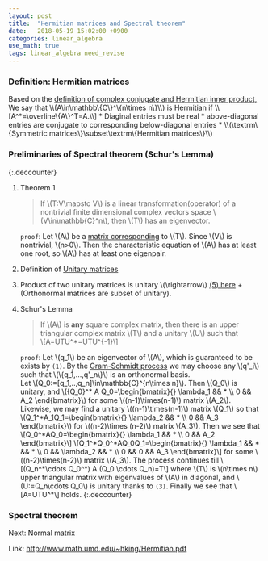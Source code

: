 ```yaml
---
layout: post
title:  "Hermitian matrices and Spectral theorem"
date:   2018-05-19 15:02:00 +0900
categories: linear_algebra
use_math: true
tags: linear_algebra need_revise
---
```


<h3 id="hermit_mat">Definition: Hermitian matrices</h3>
Based on the <a href="{{site.url}}/linear_algebra/2018/05/18/complex-inner-prod.html#hermit_inner_prod" target="_blank">definition of complex conjugate and Hermitian inner product,</a>  
We say that \\(A\in\mathbb\{C\}^\{n\times n\}\\) is Hermitian if
\\[A^*=\overline\{A\}^T=A.\\]
* Diaginal entries must be real
* above-diagonal entries are conjugate to corresponding below-diagonal entries
* \\(\textrm\{Symmetric matrices\}\subset\textrm\{Hermitian matrices\}\\)

### Preliminaries of Spectral theorem (Schur's Lemma)

{:.deccounter}
1. Theorem 1  
	> If \\(T:V\mapsto V\\) is a linear transformation(operator) of a nontrivial finite dimensional complex vectors space \\(V\in\mathbb\{C\}^n\\), then \\(T\\) has an eigenvector.  
	
	`proof`:
	Let \\(A\\) be a <a href="{{site.url}}/linear_algebra/2018/04/21/mat-and-linear-transform.html" target="_blank">matrix corresponding</a> to \\(T\\). Since \\(V\\) is nontrivial, \\(n>0\\). Then the characteristic equation of \\(A\\) has at least one root, so \\(A\\) has at least one eigenpair.
2. Definition of <a href="{{site.url}}/linear_algebra/2018/05/15/orthonormal-basis.html#unitray_mat">Unitary matrices</a>
3. Product of two unitary matrices is unitary
\\(\rightarrow\\) <a href="{{site.url}}/linear_algebra/2018/05/15/orthonormal-basis.html#properties_of_orthonormal">(5) here</a> + (Orthonormal matrices are subset of unitary).
4. Schur's Lemma
	> If \\(A\\) is __any__ square complex matrix,  then there is an upper triangular complex matrix \\(T\\) and a unitary \\(U\\) such that  
	\\[A=UTU^*=UTU^\{-1\}\\]
	
	`proof`: Let \\(q_1\\) be an eigenvector of \\(A\\), which is guaranteed to be exists by `(1)`. By the <a href="{{site.url}}/linear_algebra/2018/05/15/orthonormal-basis.html#gram_schmidt"  target="_blank">Gram-Schmidt process</a> we may choose any \\(q'_i\\) such that \\(\\{q_1,...,q'_n\\}\\) is an orthonormal basis.  
	Let \\(Q_0:=[q_1,..,q_n]\in\mathbb\{C\}^\{n\times n\}\\). Then \\(Q_0\\) is unitary, and \\(\{Q\_0\}^\* A Q\_0=\begin\{bmatrix\}\{\} \lambda_1 && * \\\ 0 && A\_2 \end\{bmatrix\}\\) for some \\((n-1)\times(n-1)\\) matrix \\(A_2\\).  
	Likewise, we may find a unitary \\((n-1)\times(n-1)\\) matrix \\(Q_1\\) so that \\(Q_1^\*A_1Q_1=\begin\{bmatrix\}\{\} \lambda_2 && * \\\ 0 && A_3 \end\{bmatrix\}\\) for \\((n-2)\times (n-2)\\) matrix \\(A_3\\). Then we see that \\[Q_0^\*AQ_0=\begin\{bmatrix\}\{\} \lambda_1 && * \\\ 0 && A_2 \end\{bmatrix\}\\] \\[Q_1^\*Q_0^\*AQ_0Q_1=\begin\{bmatrix\}\{\} \lambda_1 && * && * \\\ 0 && \lambda_2 && * \\\ 0 && 0 && A_3 \end\{bmatrix\}\\] for some \\((n-2)\times(n-2)\\) matrix \\(A_3\\). The process continues till \\[(Q_n^\*\cdots Q_0^\*) A (Q_0 \cdots Q_n)=T\\] where \\(T\\) is \\(n\times n\\) upper triangular matrix with eigenvalues of \\(A\\) in diagonal, and \\(U:=Q_n\cdots Q_0\\) is unitary thanks to `(3)`. Finally we see that \\[A=UTU^\*\\] holds.
{:.deccounter}

<h3 id="spectral_theorem">Spectral theorem</h3>



Next: Normal matrix

Link:
<a href="http://www.math.umd.edu/~hking/Hermitian.pdf" target="_blank">http://www.math.umd.edu/~hking/Hermitian.pdf</a>  

